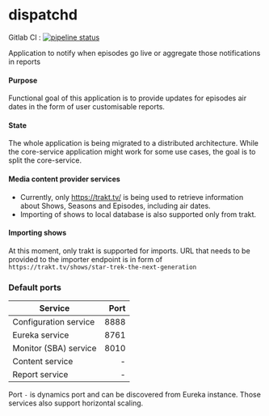 # dispatchd 
Gitlab CI : [![pipeline status](https://gitlab.com/sandjelkovic/dispatchd/badges/master/pipeline.svg)](https://gitlab.com/sandjelkovic/dispatchd/commits/master)

 Application to notify when episodes go live or aggregate those notifications in reports

#### Purpose
Functional goal of this application is to provide updates for episodes air dates in the form of user customisable reports.

#### State
The whole application is being migrated to a distributed architecture. While the core-service application might work for some use cases, the goal is to split the core-service.

#### Media content provider services
* Currently, only https://trakt.tv/ is being used to retrieve information about Shows, Seasons and Episodes, including air dates.
* Importing of shows to local database is also supported only from trakt.

#### Importing shows
At this moment, only trakt is supported for imports. URL that needs to be provided to the importer endpoint is in form of `https://trakt.tv/shows/star-trek-the-next-generation`

### Default ports
| Service 	| Port
|----------	|-----:	|
| Configuration service 	| 8888 	|
| Eureka service 	| 8761 	|
| Monitor (SBA) service 	| 8010 	|
| Content service 	| - 	|
| Report service 	| - 	|
Port `-` is dynamics port and can be discovered from Eureka instance. Those services also support horizontal scaling.
